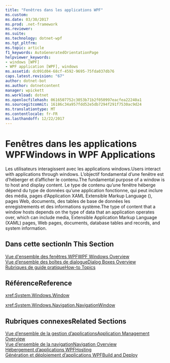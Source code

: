 ```yaml
---
title: "Fenêtres dans les applications WPF"
ms.custom: 
ms.date: 03/30/2017
ms.prod: .net-framework
ms.reviewer: 
ms.suite: 
ms.technology: dotnet-wpf
ms.tgt_pltfrm: 
ms.topic: article
f1_keywords: AutoGeneratedOrientationPage
helpviewer_keywords:
- windows [WPF]
- WPF application [WPF], windows
ms.assetid: dc091d04-68cf-4592-9695-75fda037db76
caps.latest.revision: "67"
author: dotnet-bot
ms.author: dotnetcontent
manager: wpickett
ms.workload: dotnet
ms.openlocfilehash: 0616507752c3053b71b2f050997eacfea22240a1
ms.sourcegitcommit: 16186c34a957fdd52e5db7294f291f7530ac9d24
ms.translationtype: MT
ms.contentlocale: fr-FR
ms.lasthandoff: 12/22/2017
---
```

# <a name="windows-in-wpf-applications"></a><span data-ttu-id="1a75b-102">Fenêtres dans les applications WPF</span><span class="sxs-lookup"><span data-stu-id="1a75b-102">Windows in WPF Applications</span></span>
<span data-ttu-id="1a75b-103">Les utilisateurs interagissent avec les applications windows.</span><span class="sxs-lookup"><span data-stu-id="1a75b-103">Users interact with applications through windows.</span></span> <span data-ttu-id="1a75b-104">L’objectif fondamental d’une fenêtre est d’héberger et d’afficher le contenu.</span><span class="sxs-lookup"><span data-stu-id="1a75b-104">The fundamental purpose of a window is to host and display content.</span></span> <span data-ttu-id="1a75b-105">Le type de contenu qu’une fenêtre héberge dépend du type de données qu’une application fonctionne, qui peut inclure des média, pages d’Application XAML Extensible Markup Language (), pages Web, documents, des tables de base de données les enregistrements et des informations système.</span><span class="sxs-lookup"><span data-stu-id="1a75b-105">The type of content that a window hosts depends on the type of data that an application operates over, which can include media, Extensible Application Markup Language (XAML) pages, Web pages, documents, database tables and records, and system information.</span></span>  
  
## <a name="in-this-section"></a><span data-ttu-id="1a75b-106">Dans cette section</span><span class="sxs-lookup"><span data-stu-id="1a75b-106">In This Section</span></span>  
 [<span data-ttu-id="1a75b-107">Vue d'ensemble des fenêtres WPF</span><span class="sxs-lookup"><span data-stu-id="1a75b-107">WPF Windows Overview</span></span>](../../../../docs/framework/wpf/app-development/wpf-windows-overview.md)  
 [<span data-ttu-id="1a75b-108">Vue d’ensemble des boîtes de dialogue</span><span class="sxs-lookup"><span data-stu-id="1a75b-108">Dialog Boxes Overview</span></span>](../../../../docs/framework/wpf/app-development/dialog-boxes-overview.md)  
 [<span data-ttu-id="1a75b-109">Rubriques de guide pratique</span><span class="sxs-lookup"><span data-stu-id="1a75b-109">How-to Topics</span></span>](../../../../docs/framework/wpf/app-development/window-management-how-to-topics.md)  
  
## <a name="reference"></a><span data-ttu-id="1a75b-110">Référence</span><span class="sxs-lookup"><span data-stu-id="1a75b-110">Reference</span></span>  
 <xref:System.Windows.Window>  
  
 <xref:System.Windows.Navigation.NavigationWindow>  
  
## <a name="related-sections"></a><span data-ttu-id="1a75b-111">Rubriques connexes</span><span class="sxs-lookup"><span data-stu-id="1a75b-111">Related Sections</span></span>  
 [<span data-ttu-id="1a75b-112">Vue d’ensemble de la gestion d’applications</span><span class="sxs-lookup"><span data-stu-id="1a75b-112">Application Management Overview</span></span>](../../../../docs/framework/wpf/app-development/application-management-overview.md)  
  [<span data-ttu-id="1a75b-113">Vue d’ensemble de la navigation</span><span class="sxs-lookup"><span data-stu-id="1a75b-113">Navigation Overview</span></span>](../../../../docs/framework/wpf/app-development/navigation-overview.md)  
  [<span data-ttu-id="1a75b-114">Hébergement d’applications WPF</span><span class="sxs-lookup"><span data-stu-id="1a75b-114">Hosting</span></span>](../../../../docs/framework/wpf/app-development/hosting-wpf-applications.md)  
  [<span data-ttu-id="1a75b-115">Génération et déploiement d’applications WPF</span><span class="sxs-lookup"><span data-stu-id="1a75b-115">Build and Deploy</span></span>](../../../../docs/framework/wpf/app-development/building-and-deploying-wpf-applications.md)
